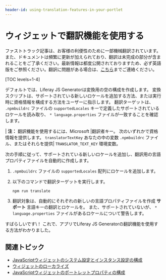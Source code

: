 ```yaml
---
header-id: using-translation-features-in-your-portlet
---
```


# ウィジェットで翻訳機能を使用する

<p class="alert alert-info"><span class="wysiwyg-color-blue120">ファストトラック記事は、お客様の利便性のために一部機械翻訳されています。また、ドキュメントは頻繁に更新が加えられており、翻訳は未完成の部分が含まれることをご了承ください。最新情報は都度公開されておりますため、必ず英語版をご参照ください。翻訳に問題がある場合は、<a href="mailto:support-content-jp@liferay.com">こちら</a>までご連絡ください。</span></p>

[TOC levels=1-4]

デフォルトでは、Liferay JS Generatorは変換用の空の構成を作成します。 変換スクリプトは、サポートされている新しいロケールを追加する方法、または実行時に資格情報を構成する方法をユーザーに指示します。 翻訳ターゲットは、 `.npmbuildrc` ファイルの `supportedLocales` キーで定義したサポートされているロケールを読み取り、 `* language.properties` ファイルが一致することを確認します。

| **注：** 翻訳機能を使用するには、Microsoft |翻訳者キー。 次のいずれかで資格情報を提供します。 `translatorTextKey` あなたの中の変数 `.npmbuildrc` ファイル、またはそれらを提供| `TRANSLATOR_TEXT_KEY` 環境変数。

次の手順に従って、サポートされている新しいロケールを追加し、翻訳用の言語プロパティファイルを自動的に作成します。

1.  `.npmbuildrc` ファイルの `supportedLocales` 配列にロケールを追加します。

2.  以下のコマンドで翻訳ターゲットを実行します。
   
        npm run translate

3.  翻訳対象は、自動的にそれぞれの新しいの言語プロパティファイルを作成 **サポート** 言語キーの翻訳とロケールを。 また、サポートされていないが、 `* language.properties` ファイルがあるロケールについて警告します。

すばらしいです\！ これで、アプリでLiferay JS Generatorの翻訳機能を使用する方法がわかりました。

## 関連トピック

  - [JavaScriptウィジェットのシステム設定とインスタンス設定の構成](/docs/7-1/tutorials/-/knowledge_base/t/configuring-system-settings-and-instance-settings-for-your-js-portlet)
  - [ウィジェットのローカライズ](/docs/7-1/tutorials/-/knowledge_base/t/localizing-your-portlet)
  - [JavaScriptウィジェットのポートレットプロパティの構成](/docs/7-1/tutorials/-/knowledge_base/t/configuring-portlet-properties-for-your-js-portlet)
